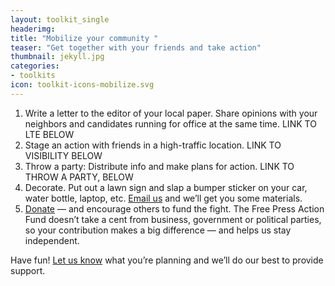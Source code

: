 ```yaml
---
layout: toolkit_single
headerimg:
title: "Mobilize your community "
teaser: "Get together with your friends and take action"
thumbnail: jekyll.jpg
categories:
- toolkits
icon: toolkit-icons-mobilize.svg
---
```


 1. Write a letter to the editor of your local paper. Share opinions with your neighbors and candidates running for office at the same time. LINK TO LTE BELOW
 1. Stage an action with friends in a high-traffic location. LINK TO VISIBILITY BELOW
 1. Throw a party: Distribute info and make plans for action. LINK TO THROW A PARTY, BELOW
 1. Decorate. Put out a lawn sign and slap a bumper sticker on your car, water bottle, laptop, etc. <a href="mailto:info@freepress.net?subject=Internet 2016 materials inquiry">Email us</a> and we’ll get you some materials.
 1. [Donate](https://act.freepress.net/donate/single/?source=internet2016) — and encourage others to fund the fight. The Free Press Action Fund doesn’t take a cent from business, government or political parties, so your contribution makes a big difference — and helps us stay independent.

Have fun! <a href="mailto:info@freepress.net?subject=Internet 2016 planning support">Let us know</a> what you’re planning and we’ll do our best to provide support.
